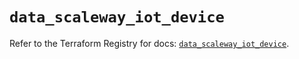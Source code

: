 # `data_scaleway_iot_device`

Refer to the Terraform Registry for docs: [`data_scaleway_iot_device`](https://registry.terraform.io/providers/scaleway/scaleway/2.49.0/docs/data-sources/iot_device).
